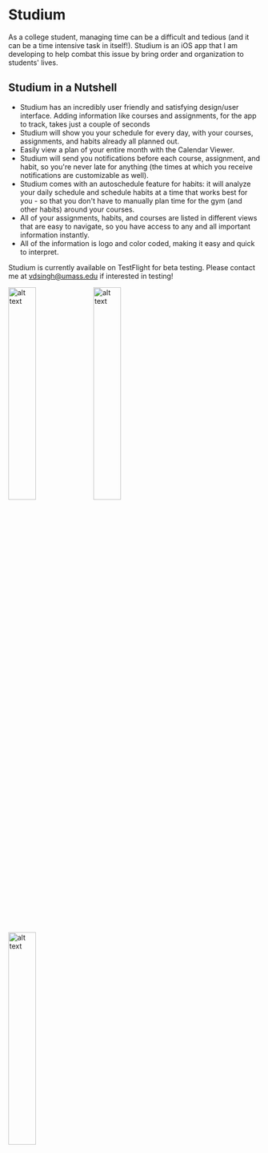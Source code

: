 # Studium
As a college student, managing time can be a difficult and tedious (and it can be a time intensive task in itself!). Studium is an iOS app that I am developing to help combat this issue by bring order and organization to students' lives. 

## Studium in a Nutshell
- Studium has an incredibly user friendly and satisfying design/user interface. Adding information like courses and assignments, for the app to track, takes just a couple of seconds
- Studium will show you your schedule for every day, with your courses, assignments, and habits already all planned out.
- Easily view a plan of your entire month with the Calendar Viewer. 
- Studium will send you notifications before each course, assignment, and habit, so you're never late for anything (the times at which you receive notifications are customizable as well).
- Studium comes with an autoschedule feature for habits: it will analyze your daily schedule and schedule habits at a time that works best for you - so that you don't have to manually plan time for the gym (and other habits) around your courses. 
- All of your assignments, habits, and courses are listed in different views that are easy to navigate, so you have access to any and all important information instantly.
- All of the information is logo and color coded, making it easy and quick to interpret.

Studium is currently available on TestFlight for beta testing. Please contact me at vdsingh@umass.edu if interested in testing!

<div>
  <img src="https://user-images.githubusercontent.com/53489317/92434328-90208100-f16d-11ea-8e11-5fd99788dedf.jpg" alt="alt text" width="33%" padding-right="5px">
  <img src="https://user-images.githubusercontent.com/53489317/92434349-99115280-f16d-11ea-8374-bb7d985200ed.jpg" alt="alt text" width="33%">
  <img src="https://user-images.githubusercontent.com/53489317/92434352-9adb1600-f16d-11ea-8989-c814ab905213.jpg" alt="alt text" width="33%" padding-left="5px">
</div>
